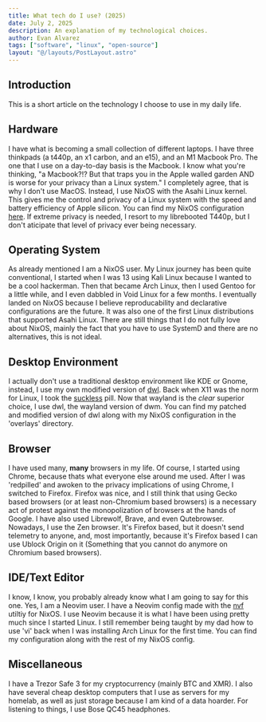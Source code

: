 ```yaml
---
title: What tech do I use? (2025)
date: July 2, 2025
description: An explanation of my technological choices.
author: Evan Alvarez
tags: ["software", "linux", "open-source"]
layout: "@/layouts/PostLayout.astro"
---
```


## Introduction

This is a short article on the technology I choose to use in my daily life.

## Hardware

I have what is becoming a small collection of different laptops. I have three thinkpads (a t440p, an x1 carbon, and an e15), and an M1 Macbook Pro.
The one that I use on a day-to-day basis is the Macbook. I know what you're thinking, "a Macbook?!? But that traps you in the Apple walled garden AND
is worse for your privacy than a Linux system." I completely agree, that is why I don't use MacOS. Instead, I use NixOS with the Asahi Linux kernel.
This gives me the control and privacy of a Linux system with the speed and battery efficiency of Apple silicon. You can find my NixOS configuration
[here](https://github.com/sheikhevan/nix). If extreme privacy is needed, I resort to my librebooted T440p, but I don't aticipate that level of privacy ever being necessary.

## Operating System

As already mentioned I am a NixOS user. My Linux journey has been quite conventional, I started when I was 13 using Kali Linux because I wanted to be a cool
hackerman. Then that became Arch Linux, then I used Gentoo for a little while, and I even dabbled in Void Linux for a few months. I eventually landed on NixOS
because I believe reproducability and declarative configurations are the future. It was also one of the first Linux distributions that supported Asahi Linux.
There are still things that I do not fully love about NixOS, mainly the fact that you have to use SystemD and there are no alternatives, this is not ideal.

## Desktop Environment

I actually don't use a traditional desktop environment like KDE or Gnome, instead, I use my own modified version of [dwl](https://codeberg.org/dwl/dwl). Back when X11 was the norm for Linux,
I took the [suckless](https://suckless.org/) pill. Now that wayland is the _clear_ superior choice, I use dwl, the wayland version of dwm. You can find my patched and modified version
of dwl along with my NixOS configuration in the 'overlays' directory.

## Browser

I have used many, **many** browsers in my life. Of course, I started using Chrome, because thats what everyone else around me used. After I was 'redpilled'
and awoken to the privacy implications of using Chrome, I switched to Firefox. Firefox was nice, and I still think that using Gecko based browsers (or at least
non-Chromium based browsers) is a necessary act of protest against the monopolization of browsers at the hands of Google. I have also used Librewolf, Brave,
and even Qutebrowser. Nowadays, I use the Zen browser. It's Firefox based, but it doesn't send telemetry to anyone, and, most importantly, because it's Firefox
based I can use Ublock Origin on it (Something that you cannot do anymore on Chromium based browsers).

## IDE/Text Editor

I know, I know, you probably already know what I am going to say for this one. Yes, I am a Neovim user. I have a Neovim config made with the [nvf](https://github.com/NotAShelf/nvf) utiltiy for NixOS.
I use Neovim because it is what I have been using pretty much since I started Linux. I still remember being taught by my dad how to use 'vi' back when I was installing
Arch Linux for the first time. You can find my configuration along with the rest of my NixOS config.

## Miscellaneous

I have a Trezor Safe 3 for my cryptocurrency (mainly BTC and XMR). I also have several cheap desktop computers that I use as servers for my homelab, as well as just storage
because I am kind of a data hoarder. For listening to things, I use Bose QC45 headphones.
